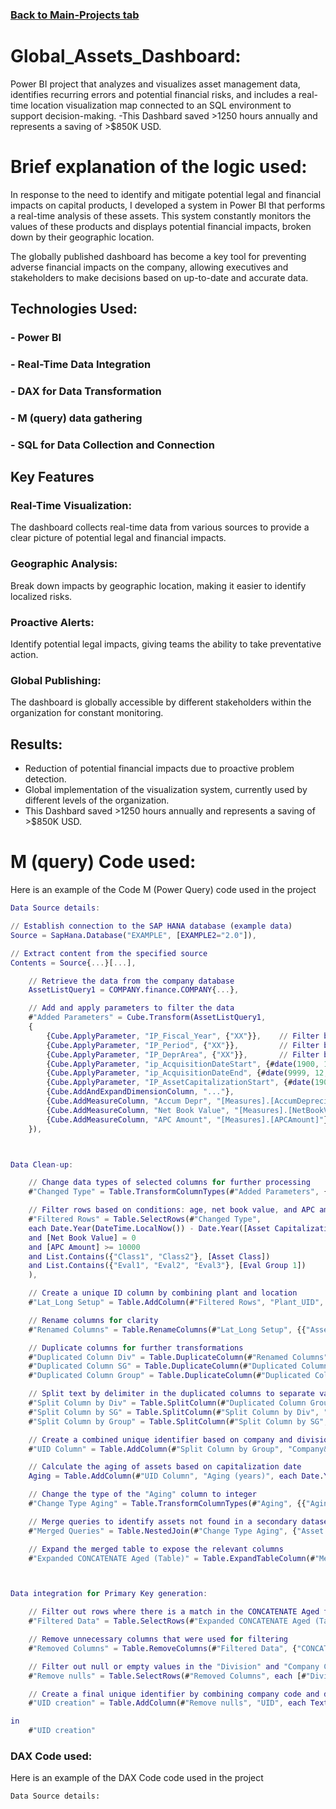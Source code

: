 ### [Back to Main-Projects tab](https://github.com/B-White-M/Projects/blob/8607106993c92fbc311fdcfcad864c89a5b70c85/README.md)


# Global_Assets_Dashboard:

Power BI project that analyzes and visualizes asset management data, identifies recurring errors and potential financial risks, and includes a real-time location visualization map connected to an SQL environment to support decision-making.
-This Dashbard saved >1250 hours annually and represents a saving of >$850K USD.


# Brief explanation of the logic used:

In response to the need to identify and mitigate potential legal and financial impacts on capital products, I developed a system in Power BI that performs a real-time analysis of these assets. This system constantly monitors the values ​​of these products and displays potential financial impacts, broken down by their geographic location.

The globally published dashboard has become a key tool for preventing adverse financial impacts on the company, allowing executives and stakeholders to make decisions based on up-to-date and accurate data.


## Technologies Used: 

### - Power BI
### - Real-Time Data Integration
### - DAX for Data Transformation
### - M (query) data gathering
### - SQL for Data Collection and Connection 


## Key Features

### Real-Time Visualization: 
The dashboard collects real-time data from various sources to provide a clear picture of potential legal and financial impacts.
### Geographic Analysis: 
Break down impacts by geographic location, making it easier to identify localized risks.
### Proactive Alerts: 
Identify potential legal impacts, giving teams the ability to take preventative action.
### Global Publishing: 
The dashboard is globally accessible by different stakeholders within the organization for constant monitoring.


## Results:

- Reduction of potential financial impacts due to proactive problem detection.
- Global implementation of the visualization system, currently used by different levels of the organization.
- This Dashbard saved >1250 hours annually and represents a saving of >$850K USD.


# M (query) Code used:
Here is an example of the Code M (Power Query) code used in the project

```m
Data Source details:

// Establish connection to the SAP HANA database (example data)
Source = SapHana.Database("EXAMPLE", [EXAMPLE2="2.0"]),

// Extract content from the specified source
Contents = Source{...}[...],

    // Retrieve the data from the company database
    AssetListQuery1 = COMPANY.finance.COMPANY{...},

    // Add and apply parameters to filter the data
    #"Added Parameters" = Cube.Transform(AssetListQuery1,
    {
        {Cube.ApplyParameter, "IP_Fiscal_Year", {"XX"}},    // Filter by fiscal year
        {Cube.ApplyParameter, "IP_Period", {"XX"}},         // Filter by period
        {Cube.ApplyParameter, "IP_DeprArea", {"XX"}},       // Filter by depreciation area
        {Cube.ApplyParameter, "ip_AcquisitionDateStart", {#date(1900, 1, 1)}},  // Acquisition start date
        {Cube.ApplyParameter, "ip_AcquisitionDateEnd", {#date(9999, 12, 30)}},   // Acquisition end date
        {Cube.ApplyParameter, "IP_AssetCapitalizationStart", {#date(1900, 1, 1)}}, // Asset capitalization start date
        {Cube.AddAndExpandDimensionColumn, "..."},
        {Cube.AddMeasureColumn, "Accum Depr", "[Measures].[AccumDepreciation]"},   // Accumulated depreciation
        {Cube.AddMeasureColumn, "Net Book Value", "[Measures].[NetBookVal]"},     // Net book value
        {Cube.AddMeasureColumn, "APC Amount", "[Measures].[APCAmount]"}           // Asset Purchase Cost (APC) amount
    }),



Data Clean-up:

    // Change data types of selected columns for further processing
    #"Changed Type" = Table.TransformColumnTypes(#"Added Parameters", {...}),

    // Filter rows based on conditions: age, net book value, and APC amount
    #"Filtered Rows" = Table.SelectRows(#"Changed Type", 
    each Date.Year(DateTime.LocalNow()) - Date.Year([Asset Capitalization Date]) >= 10 
    and [Net Book Value] = 0 
    and [APC Amount] >= 10000 
    and List.Contains({"Class1", "Class2"}, [Asset Class]) 
    and List.Contains({"Eval1", "Eval2", "Eval3"}, [Eval Group 1])
    ),

    // Create a unique ID column by combining plant and location
    #"Lat_Long Setup" = Table.AddColumn(#"Filtered Rows", "Plant_UID", each Text.Combine({Text.From([Asset Plant], "en-US"), [Asset Location]}, "_"), type text),

    // Rename columns for clarity
    #"Renamed Columns" = Table.RenameColumns(#"Lat_Long Setup", {{"Asset Company", "Company Code"}, {"OPS1 Super Group Name", "Super Group Full Name"}, {"OPS1 Division Name", "Division Full Name"}, {"OPS1 Group Name", "Group Full Name"}}),

    // Duplicate columns for further transformations
    #"Duplicated Column Div" = Table.DuplicateColumn(#"Renamed Columns", "Division Full Name", "Division"),
    #"Duplicated Column SG" = Table.DuplicateColumn(#"Duplicated Column Div", "Super Group Full Name", "Super Group"),
    #"Duplicated Column Group" = Table.DuplicateColumn(#"Duplicated Column SG", "Group Full Name", "Group"),

    // Split text by delimiter in the duplicated columns to separate values
    #"Split Column by Div" = Table.SplitColumn(#"Duplicated Column Group", "Division", Splitter.SplitTextByDelimiter("|", QuoteStyle.Csv), {"Division"}),
    #"Split Column by SG" = Table.SplitColumn(#"Split Column by Div", "Super Group", Splitter.SplitTextByDelimiter("|", QuoteStyle.Csv), {"Super Group"}),
    #"Split Column by Group" = Table.SplitColumn(#"Split Column by SG", "Group", Splitter.SplitTextByDelimiter("|", QuoteStyle.Csv), {"Group"}),

    // Create a combined unique identifier based on company and division
    #"UID Column" = Table.AddColumn(#"Split Column by Group", "Company&Group UID", each Text.Combine({[Company Code], [Division]}, "_"), type text),

    // Calculate the aging of assets based on capitalization date
    Aging = Table.AddColumn(#"UID Column", "Aging (years)", each Date.Year(DateTime.LocalNow()) - Date.Year([Asset Capitalization Date])),

    // Change the type of the "Aging" column to integer
    #"Change Type Aging" = Table.TransformColumnTypes(#"Aging", {{"Aging (years)", Int64.Type}}),

    // Merge queries to identify assets not found in a secondary dataset
    #"Merged Queries" = Table.NestedJoin(#"Change Type Aging", {"Asset Full Number"}, #"CONCATENATE Aged", {"Asset Number"}, "CONCATENATE Aged (Table)", JoinKind.LeftAnti),

    // Expand the merged table to expose the relevant columns
    #"Expanded CONCATENATE Aged (Table)" = Table.ExpandTableColumn(#"Merged Queries", "CONCATENATE Aged (Table)", {"Asset Number"}, {"CONCATENATE Aged (Table).Asset Number"}),



Data integration for Primary Key generation:

    // Filter out rows where there is a match in the CONCATENATE Aged table
    #"Filtered Data" = Table.SelectRows(#"Expanded CONCATENATE Aged (Table)", each [#"CONCATENATE Aged (Table).Asset Number"] = null),

    // Remove unnecessary columns that were used for filtering
    #"Removed Columns" = Table.RemoveColumns(#"Filtered Data", {"CONCATENATE Aged (Table).Asset Number"}),

    // Filter out null or empty values in the "Division" and "Company Code" columns
    #"Remove nulls" = Table.SelectRows(#"Removed Columns", each [#"Division"] <> null and [#"Division"] <> "" and [#"Company Code"] <> null and [#"Company Code"] <> ""),

    // Create a final unique identifier by combining company code and division
    #"UID creation" = Table.AddColumn(#"Remove nulls", "UID", each Text.Combine({Text.From([Company Code], "en-US"), [Division]}, "_"), type text)

in
    #"UID creation"
```

### DAX Code used:
Here is an example of the DAX Code code used in the project

```DAX
Data Source details:


